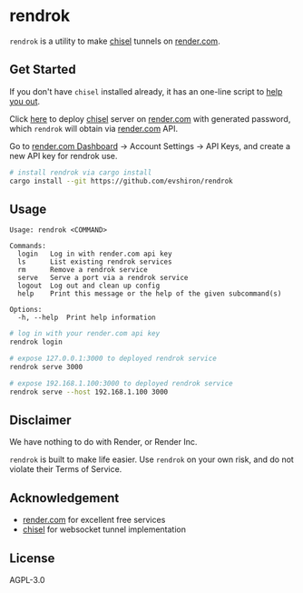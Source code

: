# rendrok

`rendrok` is a utility to make [chisel](https://github.com/jpillora/chisel) tunnels on [render.com](https://render.com).

## Get Started

If you don't have `chisel` installed already, it has an one-line script to [help you out](https://github.com/jpillora/chisel).

Click [here](https://render.com/deploy?repo=https://github.com/evshiron/rendrok) to deploy [chisel](https://github.com/jpillora/chisel) server on [render.com](https://render.com) with generated password, which `rendrok` will obtain via [render.com](https://render.com) API.

Go to [render.com Dashboard](https://dashboard.render.com/) -> Account Settings -> API Keys, and create a new API key for rendrok use.

```bash
# install rendrok via cargo install
cargo install --git https://github.com/evshiron/rendrok
```

## Usage

```
Usage: rendrok <COMMAND>

Commands:
  login   Log in with render.com api key
  ls      List existing rendrok services
  rm      Remove a rendrok service
  serve   Serve a port via a rendrok service
  logout  Log out and clean up config
  help    Print this message or the help of the given subcommand(s)

Options:
  -h, --help  Print help information
```

```bash
# log in with your render.com api key
rendrok login

# expose 127.0.0.1:3000 to deployed rendrok service
rendrok serve 3000

# expose 192.168.1.100:3000 to deployed rendrok service
rendrok serve --host 192.168.1.100 3000
```

## Disclaimer

We have nothing to do with Render, or Render Inc.

`rendrok` is built to make life easier.
Use `rendrok` on your own risk, and do not violate their Terms of Service.

## Acknowledgement

* [render.com](https://render.com) for excellent free services
* [chisel](https://github.com/jpillora/chisel) for websocket tunnel implementation

## License

AGPL-3.0
